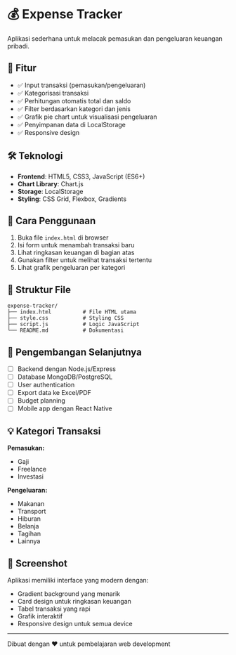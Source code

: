 # 💰 Expense Tracker

Aplikasi sederhana untuk melacak pemasukan dan pengeluaran keuangan pribadi.

## 🚀 Fitur

- ✅ Input transaksi (pemasukan/pengeluaran)
- ✅ Kategorisasi transaksi
- ✅ Perhitungan otomatis total dan saldo
- ✅ Filter berdasarkan kategori dan jenis
- ✅ Grafik pie chart untuk visualisasi pengeluaran
- ✅ Penyimpanan data di LocalStorage
- ✅ Responsive design

## 🛠️ Teknologi

- **Frontend**: HTML5, CSS3, JavaScript (ES6+)
- **Chart Library**: Chart.js
- **Storage**: LocalStorage
- **Styling**: CSS Grid, Flexbox, Gradients

## 🎯 Cara Penggunaan

1. Buka file `index.html` di browser
2. Isi form untuk menambah transaksi baru
3. Lihat ringkasan keuangan di bagian atas
4. Gunakan filter untuk melihat transaksi tertentu
5. Lihat grafik pengeluaran per kategori

## 🔧 Struktur File

```
expense-tracker/
├── index.html          # File HTML utama
├── style.css           # Styling CSS
├── script.js           # Logic JavaScript
└── README.md           # Dokumentasi
```

## 🎯 Pengembangan Selanjutnya

- [ ] Backend dengan Node.js/Express
- [ ] Database MongoDB/PostgreSQL
- [ ] User authentication
- [ ] Export data ke Excel/PDF
- [ ] Budget planning
- [ ] Mobile app dengan React Native

## 💡 Kategori Transaksi

**Pemasukan:**
- Gaji
- Freelance
- Investasi

**Pengeluaran:**
- Makanan
- Transport
- Hiburan
- Belanja
- Tagihan
- Lainnya

## 🌟 Screenshot

Aplikasi memiliki interface yang modern dengan:
- Gradient background yang menarik
- Card design untuk ringkasan keuangan
- Tabel transaksi yang rapi
- Grafik interaktif
- Responsive design untuk semua device

---

Dibuat dengan ❤️ untuk pembelajaran web development
